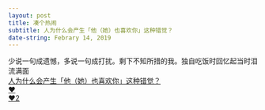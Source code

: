 ```yaml
---
layout: post
title: 凑个热闹
subtitle: 人为什么会产生「他（她）也喜欢你」这种错觉？
date-string: Febrary 14, 2019
---
```


少说一句成遗憾，多说一句成打扰。剩下不知所措的我。独自吃饭时回忆起当时泪流满面<br>
<a href="https://www.zhihu.com/question/28391909">人为什么会产生「他（她）也喜欢你」这种错觉？</a><br>
<a href="https://www.zhihu.com/question/40524594">❤</a><br>
<a href="https://www.zhihu.com/question/30412614/answer/124508726">❤2</a>
